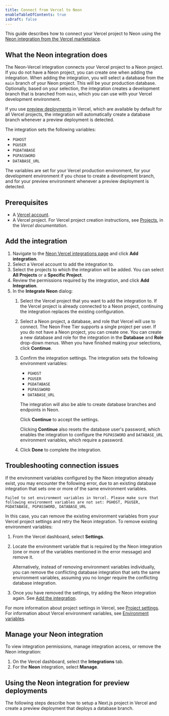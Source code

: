 ```yaml
---
title: Connect from Vercel to Neon
enableTableOfContents: true
isDraft: false
---
```


This guide describes how to connect your Vercel project to Neon using the [Neon integration from the Vercel marketplace](https://vercel.com/integrations).

## What the Neon integration does

The Neon-Vercel integration connects your Vercel project to a Neon project. If you do not have a Neon project, you can create one when adding the integration. When adding the integration, you will select a database from the `main` branch of your Neon project. This will be your production database. Optionally, based on your selection, the integration creates a development branch that is branched from `main`, which you can use with your Vercel development environment.

If you use [preview deployments](https://vercel.com/docs/concepts/deployments/preview-deployments) in Vercel, which are available by default for all Vercel projects, the integration will automatically create a database branch whenever a preview deployment is detected.

The integration sets the following variables:

- `PGHOST`
- `PGUSER`
- `PGDATABASE`
- `PGPASSWORD`
- `DATABASE_URL`

The variables are set for your Vercel production environment, for your development environment if you chose to create a development branch, and for your preview environment whenever a preview deployment is detected.

## Prerequisites

- A [Vercel account](https://vercel.com).
- A Vercel project. For Vercel project creation instructions, see [Projects](https://vercel.com/docs/concepts/projects/overview), in the _Vercel documentation_.

## Add the integration

1. Navigate to the [Neon Vercel integrations page](https://vercel.com/integrations/neon) and click **Add integration**.
1. Select a Vercel account to add the integration to.
1. Select the projects to which the integration will be added. You can select **All Projects** or a **Specific Project**.
1. Review the permissions required by the integration, and click **Add Integration**.
1. In the **Integrate Neon** dialog:
    1. Select the Vercel project that you want to add the integration to. If the Vercel project is already connected to a Neon project, continuing the integration replaces the existing configuration.
    1. Select a Neon project, a database, and role that Vercel will use to connect. The Neon Free Tier supports a single project per user. If you do not have a Neon project, you can create one. You can create a new database and role for the integration in the **Database** and **Role** drop-down menus. When you have finished making your selections, click **Continue**.
    1. Confirm the integration settings. The integration sets the following environment variables:
        - `PGHOST`
        - `PGUSER`
        - `PGDATABASE`
        - `PGPASSWORD`
        - `DATABASE_URL`

        The integration will also be able to create database branches and endpoints in Neon.

        Click **Continue** to accept the settings.

        Clicking **Continue** also resets the database user's password, which enables the integration to configure the `PGPASSWORD` and `DATABASE_URL` environment variables, which require a password.
    1. Click **Done** to complete the integration.

## Troubleshooting connection issues

If the environment variables configured by the Neon integration already exist, you may encounter the following error, due to an existing database integration that sets one or more of the same environment variables.

```text
Failed to set environment variables in Vercel. Please make sure that following environment variables are not set: PGHOST, PGUSER, PGDATABASE, PGPASSWORD, DATABASE_URL
```

In this case, you can remove the existing environment variables from your Vercel project settings and retry the Neon integration. To remove existing environment variables:

1. From the Vercel dashboard, select **Settings**.
1. Locate the environment variable that is required by the Neon integration (one or more of the variables mentioned in the error message) and remove it.

    <Admonition type="note">
    Alternatively, instead of removing environment variables individually, you can remove the conflicting database integration that sets the same environment variables, assuming you no longer require the conflicting database integration.
    </Admonition>

1. Once you have removed the settings, try adding the Neon integration again. See [Add the integration](#add-the-integration).

For more information about project settings in Vercel, see [Project settings](https://vercel.com/docs/concepts/projects/overview#project-settings). For information about Vercel environment variables, see [Environment variables](https://vercel.com/docs/concepts/projects/environment-variables).

## Manage your Neon integration

To view integration permissions, manage integration access, or remove the Neon integration:

1. On the Vercel dashboard, select the **Integrations** tab.
1. For the **Neon** integration, select **Manage**.

## Using the Neon integration for preview deployments

The following steps describe how to setup a Next.js project in Vercel and create a preview deployment that deploys a database branch.
